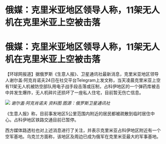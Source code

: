 # 俄媒：克里米亚地区领导人称，11架无人机在克里米亚上空被击落

# 俄媒：克里米亚地区领导人称，11架无人机在克里米亚上空被击落

【环球网报道】据俄罗斯《生意人报》、卫星通讯社最新消息，克里米亚地区领导人谢尔盖·阿克肖诺夫24日在社交平台Telegram上发文称，当天凌晨克里米亚上空有11架无人机被防空部队用电子战手段击落或压制，占科伊地区的一个弹药库被击中并发生爆炸，无人机碎片还损坏了一座私人住宅，目前暂无伤亡信息。

![](https://inews.gtimg.com/om_bt/OaQTawPCTL6kL3sgDIAG85R_d5etDYfjEQ1bwRCZWSCHEAA/1000)
_谢尔盖·阿克肖诺夫 资料图 图源：俄罗斯卫星通讯社_

《生意人报》称，目前事发地区5公里范围内附近的居民都被疏散到临时居住中心。占科伊地区铁路交通目前已暂停。

西方媒体路透社也对上述消息进行了关注，并表示克里米亚占科伊地区附近有一个空军基地。乌克兰方面称，该地区及周边已成为俄军在克里米亚最大的军事基地。

